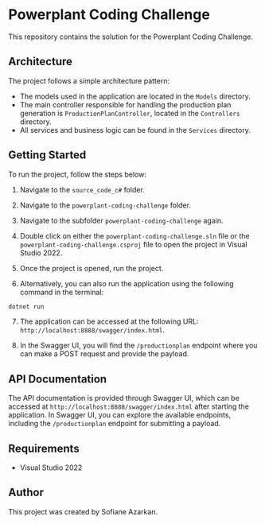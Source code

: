 # Powerplant Coding Challenge

This repository contains the solution for the Powerplant Coding Challenge. 


## Architecture

The project follows a simple architecture pattern:

- The models used in the application are located in the `Models` directory.
- The main controller responsible for handling the production plan generation is `ProductionPlanController`, located in the `Controllers` directory.
- All services and business logic can be found in the `Services` directory.

## Getting Started

To run the project, follow the steps below:

1. Navigate to the `source_code_c#` folder.

2. Navigate to the `powerplant-coding-challenge` folder.

3. Navigate to the subfolder  `powerplant-coding-challenge` again.

4. Double click on either the `powerplant-coding-challenge.sln` file or the `powerplant-coding-challenge.csproj` file to open the project in Visual Studio 2022.

5. Once the project is opened, run the project.

6. Alternatively, you can also run the application using the following command in the terminal:
```bash
dotnet run
```

7. The application can be accessed at the following URL: `http://localhost:8888/swagger/index.html`.

8. In the Swagger UI, you will find the `/productionplan` endpoint where you can make a POST request and provide the payload.

## API Documentation

The API documentation is provided through Swagger UI, which can be accessed at `http://localhost:8888/swagger/index.html` after starting the application. In Swagger UI, you can explore the available endpoints, including the `/productionplan` endpoint for submitting a payload.

## Requirements

- Visual Studio 2022

## Author

This project was created by Sofiane Azarkan.
